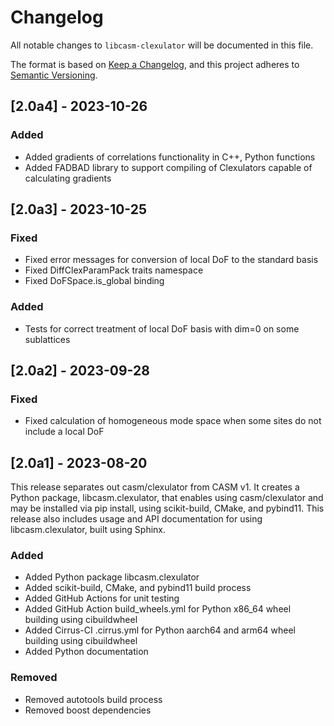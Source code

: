 # Changelog

All notable changes to `libcasm-clexulator` will be documented in this file.

The format is based on [Keep a Changelog](https://keepachangelog.com/en/1.1.0/),
and this project adheres to [Semantic Versioning](https://semver.org/spec/v2.0.0.html).

## [2.0a4] - 2023-10-26

### Added

- Added gradients of correlations functionality in C++, Python functions
- Added FADBAD library to support compiling of Clexulators capable of calculating gradients 

## [2.0a3] - 2023-10-25

### Fixed

- Fixed error messages for conversion of local DoF to the standard basis
- Fixed DiffClexParamPack traits namespace
- Fixed DoFSpace.is_global binding

### Added

- Tests for correct treatment of local DoF basis with dim=0 on some sublattices


## [2.0a2] - 2023-09-28

### Fixed

- Fixed calculation of homogeneous mode space when some sites do not include a local DoF


## [2.0a1] - 2023-08-20

This release separates out casm/clexulator from CASM v1. It creates a Python package, libcasm.clexulator, that enables using casm/clexulator and may be installed via pip install, using scikit-build, CMake, and pybind11. This release also includes usage and API documentation for using libcasm.clexulator, built using Sphinx.

### Added

- Added Python package libcasm.clexulator
- Added scikit-build, CMake, and pybind11 build process
- Added GitHub Actions for unit testing
- Added GitHub Action build_wheels.yml for Python x86_64 wheel building using cibuildwheel
- Added Cirrus-CI .cirrus.yml for Python aarch64 and arm64 wheel building using cibuildwheel
- Added Python documentation

### Removed

- Removed autotools build process
- Removed boost dependencies
